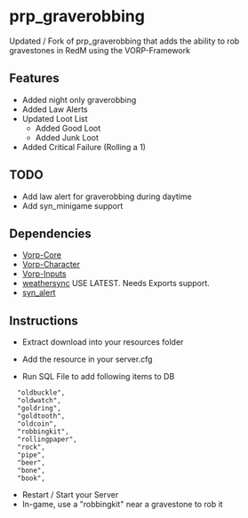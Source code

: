 # prp_graverobbing
Updated / Fork of prp_graverobbing that adds the ability to rob  
gravestones in RedM using the VORP-Framework

## Features
- Added night only graverobbing
- Added Law Alerts
- Updated Loot List
  - Added Good Loot
  - Added Junk Loot
- Added Critical Failure (Rolling a 1)

## TODO
- Add law alert for graverobbing during daytime
- Add syn_minigame support

## Dependencies
- [Vorp-Core](https://github.com/VORPCORE/vorp-core-lua)
- [Vorp-Character](https://github.com/VORPCORE/VORP-Character)
- [Vorp-Inputs](https://github.com/VORPCORE/VORP-Inputs)
- [weathersync](https://github.com/kibook/weathersync) USE LATEST. Needs Exports support.  
- [syn_alert](https://github.com/kamelzarandah/syn_alert)

## Instructions

- Extract download into your resources folder
- Add the resource in your server.cfg

- Run SQL File to add following items to DB
```
  "oldbuckle",
  "oldwatch",
  "goldring",
  "goldtooth",
  "oldcoin",
  "robbingkit",
  "rollingpaper",
  "rock",
  "pipe",
  "beer",
  "bone",
  "book",
```
- Restart / Start your Server
- In-game, use a "robbingkit" near a gravestone to rob it
